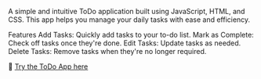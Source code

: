 A simple and intuitive ToDo application built using JavaScript, HTML, and CSS. This app helps you manage your daily tasks with ease and efficiency.

Features
Add Tasks: Quickly add tasks to your to-do list.
Mark as Complete: Check off tasks once they're done.
Edit Tasks: Update tasks as needed.
Delete Tasks: Remove tasks when they're no longer required.

📌 [Try the ToDo App here](https://ajaythakur958.github.io/Todo-app/)

